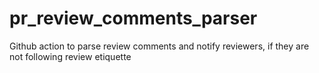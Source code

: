 # pr_review_comments_parser
Github action to parse review comments and notify reviewers, if they are not following review etiquette 
